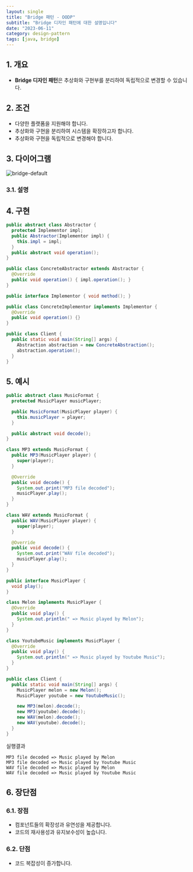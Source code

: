 ```yaml
---
layout: single
title: "Bridge 패턴 - OODP"
subtitle: "Bridge 디자인 패턴에 대한 설명입니다"
date: "2023-06-11"
category: design-pattern
tags: [java, bridge]
---
```


## 1. 개요

* **Bridge 디자인 패턴**은 추상화와 구현부를 분리하여 독립적으로 변경할 수 있습니다.
 
## 2. 조건

* 다양한 플랫폼을 지원해야 합니다.
* 추상화와 구현을 분리하여 시스템을 확장하고자 합니다.
* 추상화와 구현을 독립적으로 변경해야 합니다.

## 3. 다이어그램

![bridge-default](/assets/images/posts/dp/bridge-default.png)

### 3.1. 설명

## 4. 구현

```java
public abstract class Abstractor {
  protected Implementor impl;
  public Abstractor(Implementor impl) {
    this.impl = impl;
  }
  public abstract void operation();
}

public class ConcreteAbstractor extends Abstractor {
  @Override
  public void operation() { impl.operation(); }
}
```

```java
public interface Implementor { void method(); }

public class ConcreteImplementor implements Implementor {
  @Override
  public void operation() {}
}
```

```java
public class Client {
  public static void main(String[] args) {
    Abstraction abstraction = new ConcreteAbstraction();
    abstraction.operation();
  }
}
```

## 5. 예시

```java
public abstract class MusicFormat {
  protected MusicPlayer musicPlayer;

  public MusicFormat(MusicPlayer player) {
    this.musicPlayer = player;
  }

  public abstract void decode();
}

class MP3 extends MusicFormat {
  public MP3(MusicPlayer player) {
    super(player);
  }

  @Override
  public void decode() {
    System.out.print("MP3 file decoded");
    musicPlayer.play();
  }
}

class WAV extends MusicFormat {
  public WAV(MusicPlayer player) {
    super(player);
  }

  @Override
  public void decode() {
    System.out.print("WAV file decoded");
    musicPlayer.play();
  }
}
```

```java
public interface MusicPlayer {
  void play();
}

class Melon implements MusicPlayer {
  @Override
  public void play() {
    System.out.println(" => Music played by Melon");
  }
}

class YoutubeMusic implements MusicPlayer {
  @Override
  public void play() {
    System.out.println(" => Music played by Youtube Music");
  }
}
```

```java
public class Client {
  public static void main(String[] args) {
    MusicPlayer melon = new Melon();
    MusicPlayer youtube = new YoutubeMusic();

    new MP3(melon).decode();
    new MP3(youtube).decode();
    new WAV(melon).decode();
    new WAV(youtube).decode();
  }
}
```

실행결과
```
MP3 file decoded => Music played by Melon
MP3 file decoded => Music played by Youtube Music
WAV file decoded => Music played by Melon
WAV file decoded => Music played by Youtube Music
```

## 6. 장단점

### 6.1. 장점

* 컴포넌트들의 확장성과 유연성을 제공합니다.
* 코드의 재사용성과 유지보수성이 높습니다.

### 6.2. 단점

* 코드 복잡성이 증가합니다.
